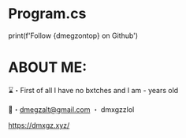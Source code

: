 # Program.cs

print(f'Follow {dmegzontop} on Github')


# ABOUT ME:

⌛️・First of all I have no bxtches and I am - years old

📩・dmegzalt@gmail.com ・ dmxgzzlol

https://dmxgz.xyz/

